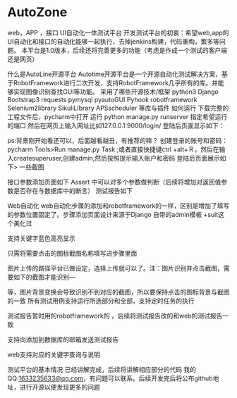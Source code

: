 # AutoZone
web，APP ，接口 UI自动化一体测试平台
开发测试平台的初衷：希望web,app的UI自动化和接口的自动化能够一起执行，去掉jenkins构建，代码重构，繁多等问题。
本平台是1.0版本，后续还将完善更多的功能（考虑是作成一个测试的客户端还是网页）

什么是AutoLine开源平台
Autotime开源平台是一个开源自动化测试解决方案，基于RobotFramework进行二次开发，支持RobotFramework几乎所有的库。并能够实现图像识别查找GUI等功能。
采用了哪些开源技术/框架
python3
Django
Bootstrap3
requests
pymysql
pyautoGUI
Pyhook
robotframework
Selenium2library
SikuliLIbrary
APSscheduler
等库与插件
如何运行
下载完整的工程文件后，pycharm中打开
运行
python manage.py runserver 指定希望运行的端口
然后在网页上输入网址比如127.0.0.1:9000/login/
登陆后页面显示如下：

ps:背景刚开始看还可以，后面越看越丑，有推荐的嘛？
创建登录的账号和密码：
pycharm Tools>Run manage.py Task ;或者直接快捷键ctrl +alt+Ｒ，然后在输入createsuperuser,创建admin,然后按照提示输入账户和密码
登陆后页面展示如下>
一些截图



接口参数添加页面如下
Assert 中可以对多个参数做判断（后续将增加对返回值参数是否存在与数据库中的断言）
测试报告如下

Web自动化
web自动化步骤的添加和robotframework的一样，区别是增加了填写的参数位置固定了。步骤添加页面设计来源于Django 自带的admin模板 +suit这个美化过


支持关键字蓝色高亮显示

只需将需要点击的图标截图名称填写进步骤里面

图片上传的路径平台已做设定，选择上传就可以了。注：图片识别并点击截图，需要如下的截图才能识别—



等，图片背景变换会导致识别不到对应的截图，所以要保持点击的图标背景与截图的一致
所有测试用例支持运行所选部分和全部，支持定时任务的执行

测试报告暂时用的robotframework的 ，后续将测试报告改的和web的测试报告一致

支持向添加到数据库的邮箱发送测试报告

web支持对应的关键字查询与说明

测试平台的基本情况 已经讲解完成，后续将讲解相应部分的代码
我的QQ:1633235633@qq.com，有问题可以联系。后续开发完后将公布github地址，进行开源以便发现更多的问题
